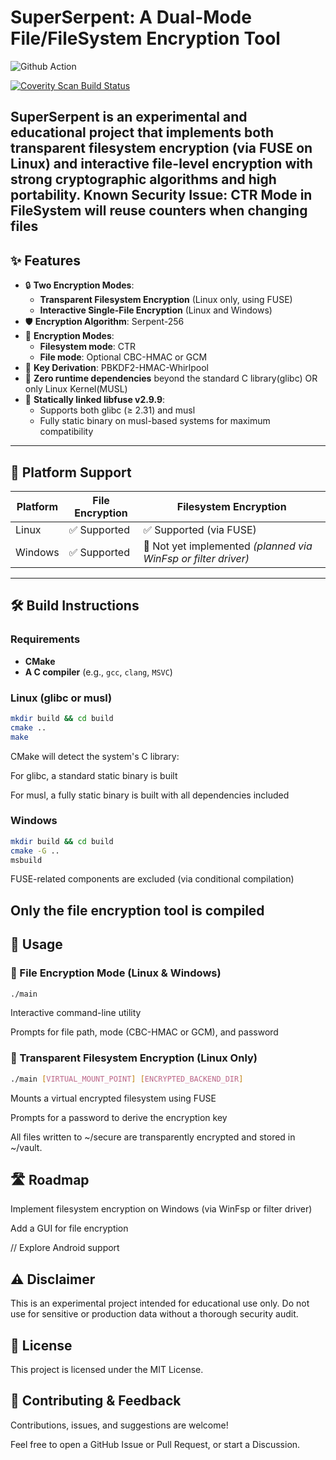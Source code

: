 # SuperSerpent: A Dual-Mode File/FileSystem Encryption Tool

![Github Action](https://github.com/pingwcy/SuperSerpent/actions/workflows/build.yml/badge.svg)

<a href="https://scan.coverity.com/projects/pingwcy-superserpent">
  <img alt="Coverity Scan Build Status"
       src="https://scan.coverity.com/projects/31700/badge.svg"/>
</a>

**SuperSerpent** is an experimental and educational project that implements both **transparent filesystem encryption** (via FUSE on Linux) and **interactive file-level encryption** with strong cryptographic algorithms and high portability.
**Known Security Issue: CTR Mode in FileSystem will reuse counters when changing files**
---

## ✨ Features

- 🔒 **Two Encryption Modes**:
  - **Transparent Filesystem Encryption** (Linux only, using FUSE)
  - **Interactive Single-File Encryption** (Linux and Windows)
- 🛡️ **Encryption Algorithm**: Serpent-256
- 🔐 **Encryption Modes**:
  - **Filesystem mode**: CTR
  - **File mode**: Optional CBC-HMAC or GCM
- 🔑 **Key Derivation**: PBKDF2-HMAC-Whirlpool
- 🧩 **Zero runtime dependencies** beyond the standard C library(glibc) OR only Linux Kernel(MUSL)
- 🧷 **Statically linked libfuse v2.9.9**:
  - Supports both glibc (≥ 2.31) and musl
  - Fully static binary on musl-based systems for maximum compatibility

---

## 🧪 Platform Support

| Platform | File Encryption | Filesystem Encryption |
|----------|------------------|------------------------|
| Linux    | ✅ Supported     | ✅ Supported (via FUSE) |
| Windows  | ✅ Supported     | 🚧 Not yet implemented *(planned via WinFsp or filter driver)* |

---

## 🛠️ Build Instructions

### Requirements

- **CMake**
- **A C compiler** (e.g., `gcc`, `clang`, `MSVC`)

### Linux (glibc or musl)

```bash
mkdir build && cd build
cmake ..
make
```
CMake will detect the system's C library:

For glibc, a standard static binary is built

For musl, a fully static binary is built with all dependencies included

### Windows
```bash
mkdir build && cd build
cmake -G ..
msbuild
```
FUSE-related components are excluded (via conditional compilation)

Only the file encryption tool is compiled
---

## 🚀 Usage
### 🔐 File Encryption Mode (Linux & Windows)
```bash
./main
```
Interactive command-line utility

Prompts for file path, mode (CBC-HMAC or GCM), and password

### 🔐 Transparent Filesystem Encryption (Linux Only)
```bash
./main [VIRTUAL_MOUNT_POINT] [ENCRYPTED_BACKEND_DIR]
```
Mounts a virtual encrypted filesystem using FUSE

Prompts for a password to derive the encryption key

All files written to ~/secure are transparently encrypted and stored in ~/vault.

## 🛣️ Roadmap
 Implement filesystem encryption on Windows (via WinFsp or filter driver)

 Add a GUI for file encryption

 // Explore Android support

## ⚠️ Disclaimer
This is an experimental project intended for educational use only.
Do not use for sensitive or production data without a thorough security audit.

## 📄 License
This project is licensed under the MIT License.

## 🙋 Contributing & Feedback
Contributions, issues, and suggestions are welcome!

Feel free to open a GitHub Issue or Pull Request, or start a Discussion.
